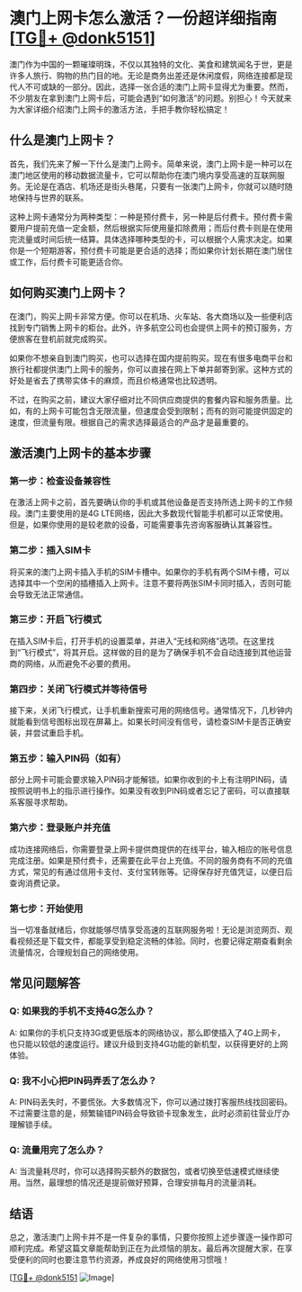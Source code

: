 # 澳门上网卡怎么激活？一份超详细指南[[TG💪+ @donk5151](https://t.me/s/donk5151)]

澳门作为中国的一颗璀璨明珠，不仅以其独特的文化、美食和建筑闻名于世，更是许多人旅行、购物的热门目的地。无论是商务出差还是休闲度假，网络连接都是现代人不可或缺的一部分。因此，选择一张合适的澳门上网卡显得尤为重要。然而，不少朋友在拿到澳门上网卡后，可能会遇到“如何激活”的问题。别担心！今天就来为大家详细介绍澳门上网卡的激活方法，手把手教你轻松搞定！

## 什么是澳门上网卡？

首先，我们先来了解一下什么是澳门上网卡。简单来说，澳门上网卡是一种可以在澳门地区使用的移动数据流量卡，它可以帮助你在澳门境内享受高速的互联网服务。无论是在酒店、机场还是街头巷尾，只要有一张澳门上网卡，你就可以随时随地保持与世界的联系。

这种上网卡通常分为两种类型：一种是预付费卡，另一种是后付费卡。预付费卡需要用户提前充值一定金额，然后根据实际使用量扣除费用；而后付费卡则是在使用完流量或时间后统一结算。具体选择哪种类型的卡，可以根据个人需求决定。如果你是一个短期游客，预付费卡可能是更合适的选择；而如果你计划长期在澳门居住或工作，后付费卡可能更适合你。

## 如何购买澳门上网卡？

在澳门，购买上网卡非常方便。你可以在机场、火车站、各大商场以及一些便利店找到专门销售上网卡的柜台。此外，许多航空公司也会提供上网卡的预订服务，方便旅客在登机前就完成购买。

如果你不想亲自到澳门购买，也可以选择在国内提前购买。现在有很多电商平台和旅行社都提供澳门上网卡的服务，你可以直接在网上下单并邮寄到家。这种方式的好处是省去了携带实体卡的麻烦，而且价格通常也比较透明。

不过，在购买之前，建议大家仔细对比不同供应商提供的套餐内容和服务质量。比如，有的上网卡可能包含无限流量，但速度会受到限制；而有的则可能提供固定的速度，但流量有限。根据自己的需求选择最适合的产品才是最重要的。

## 激活澳门上网卡的基本步骤

### 第一步：检查设备兼容性

在激活上网卡之前，首先要确认你的手机或其他设备是否支持所选上网卡的工作频段。澳门主要使用的是4G LTE网络，因此大多数现代智能手机都可以正常使用。但是，如果你使用的是较老款的设备，可能需要事先咨询客服确认其兼容性。

### 第二步：插入SIM卡

将买来的澳门上网卡插入手机的SIM卡槽中。如果你的手机有两个SIM卡槽，可以选择其中一个空闲的插槽插入上网卡。注意不要将两张SIM卡同时插入，否则可能会导致无法正常通信。

### 第三步：开启飞行模式

在插入SIM卡后，打开手机的设置菜单，并进入“无线和网络”选项。在这里找到“飞行模式”，将其开启。这样做的目的是为了确保手机不会自动连接到其他运营商的网络，从而避免不必要的费用。

### 第四步：关闭飞行模式并等待信号

接下来，关闭飞行模式，让手机重新搜索可用的网络信号。通常情况下，几秒钟内就能看到信号图标出现在屏幕上。如果长时间没有信号，请检查SIM卡是否正确安装，并尝试重启手机。

### 第五步：输入PIN码（如有）

部分上网卡可能会要求输入PIN码才能解锁。如果你收到的卡上有注明PIN码，请按照说明书上的指示进行操作。如果没有收到PIN码或者忘记了密码，可以直接联系客服寻求帮助。

### 第六步：登录账户并充值

成功连接网络后，你需要登录上网卡提供商提供的在线平台，输入相应的账号信息完成注册。如果是预付费卡，还需要在此平台上充值。不同的服务商有不同的充值方式，常见的有通过信用卡支付、支付宝转账等。记得保存好充值凭证，以便日后查询消费记录。

### 第七步：开始使用

当一切准备就绪后，你就能够尽情享受高速的互联网服务啦！无论是浏览网页、观看视频还是下载文件，都能享受到稳定流畅的体验。同时，也要记得定期查看剩余流量情况，合理规划自己的网络使用。

## 常见问题解答

### Q: 如果我的手机不支持4G怎么办？
A: 如果你的手机只支持3G或更低版本的网络协议，那么即使插入了4G上网卡，也只能以较低的速度运行。建议升级到支持4G功能的新机型，以获得更好的上网体验。

### Q: 我不小心把PIN码弄丢了怎么办？
A: PIN码丢失时，不要慌张。大多数情况下，你可以通过拨打客服热线找回密码。不过需要注意的是，频繁输错PIN码会导致锁卡现象发生，此时必须前往营业厅办理解锁手续。

### Q: 流量用完了怎么办？
A: 当流量耗尽时，你可以选择购买额外的数据包，或者切换至低速模式继续使用。当然，最理想的情况还是提前做好预算，合理安排每月的流量消耗。

## 结语

总之，激活澳门上网卡并不是一件复杂的事情，只要你按照上述步骤逐一操作即可顺利完成。希望这篇文章能帮助到正在为此烦恼的朋友。最后再次提醒大家，在享受便利的同时也要注意节约资源，养成良好的网络使用习惯哦！

[[TG💪+ @donk5151](https://t.me/s/donk5151) ![Image](https://i.postimg.cc/rwNCRYN7/Snipaste-2025-04-30-17-27-05.png)]